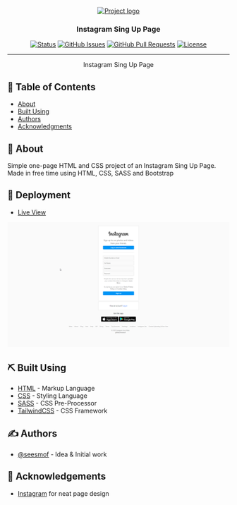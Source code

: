 <p align="center">
  <a href="" rel="noopener">
 <img src="https://upload.wikimedia.org/wikipedia/commons/thumb/e/e7/Instagram_logo_2016.svg/768px-Instagram_logo_2016.svg.png" alt="Project logo" style="width:64px"></a>
</p>

<h3 align="center">Instagram Sing Up Page</h3>

<div align="center">

[![Status](https://img.shields.io/badge/status-active-success.svg)]()
[![GitHub Issues](https://img.shields.io/github/issues/seesmof/The-Documentation-Compendium.svg)](https://github.com/seesmof/instagram-sign-up/issues)
[![GitHub Pull Requests](https://img.shields.io/github/issues-pr/seesmof/The-Documentation-Compendium.svg)](https://github.com/seesmof/instagram-sign-up/pulls)
[![License](https://img.shields.io/badge/license-MIT-blue.svg)](./LICENSE)

</div>

---

<p align="center"> Instagram Sing Up Page
    <br>
</p>

## 📝 Table of Contents

- [About](#about)
- [Built Using](#built_using)
- [Authors](#authors)
- [Acknowledgments](#acknowledgement)

## 🧐 About <a name = "about"></a>

Simple one-page HTML and CSS project of an Instagram Sing Up Page. Made in free time using HTML, CSS, SASS and Bootstrap

## 🚀 Deployment <a name = "deployment"></a>

- [Live View](https://seesmof.github.io/instagram-sign-up/)

![Website Page](./img/msedge_ZqiNNCvF2j.png)

## ⛏️ Built Using <a name = "built_using"></a>

- [HTML](https://www.w3.org/html/) - Markup Language
- [CSS](https://www.w3schools.com/css/) - Styling Language
- [SASS](https://sass-lang.com/) - CSS Pre-Processor
- [TailwindCSS](https://tailwindcss.com/) - CSS Framework

## ✍️ Authors <a name = "authors"></a>

- [@seesmof](https://github.com/seesmof) - Idea & Initial work

## 🎉 Acknowledgements <a name = "acknowledgement"></a>

- [Instagram](https://www.instagram.com/accounts/emailsignup/) for neat page design
